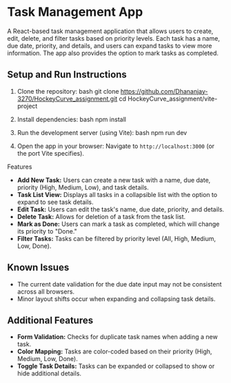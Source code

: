 # Task Management App

A React-based task management application that allows users to create, edit, delete, and filter tasks based on priority levels. Each task has a name, due date, priority, and details, and users can expand tasks to view more information. The app also provides the option to mark tasks as completed.

## Setup and Run Instructions

1. Clone the repository:
   bash
   git clone https://github.com/Dhananjay-3270/HockeyCurve_assignment.git
   cd HockeyCurve_assignment/vite-project
   

2. Install dependencies:
   bash
   npm install
   

3. Run the development server (using Vite):
   bash
   npm run dev
   

4. Open the app in your browser:
   Navigate to `http://localhost:3000` (or the port Vite specifies).

Features

- **Add New Task:** Users can create a new task with a name, due date, priority (High, Medium, Low), and task details.
- **Task List View:** Displays all tasks in a collapsible list with the option to expand to see task details.
- **Edit Task:** Users can edit the task's name, due date, priority, and details.
- **Delete Task:** Allows for deletion of a task from the task list.
- **Mark as Done:** Users can mark a task as completed, which will change its priority to "Done."
- **Filter Tasks:** Tasks can be filtered by priority level (All, High, Medium, Low, Done).
  
## Known Issues

- The current date validation for the due date input may not be consistent across all browsers.
- Minor layout shifts occur when expanding and collapsing task details.
  
## Additional Features

- **Form Validation:** Checks for duplicate task names when adding a new task.
- **Color Mapping:** Tasks are color-coded based on their priority (High, Medium, Low, Done).
- **Toggle Task Details:** Tasks can be expanded or collapsed to show or hide additional details.

